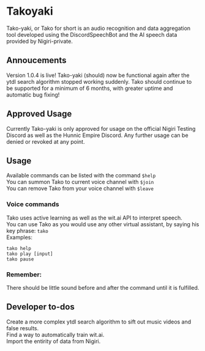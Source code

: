 # Takoyaki
Tako-yaki, or Tako for short is an audio recognition and data aggregation tool developed using the DiscordSpeechBot and the AI speech data provided by Nigiri-private.

## Annoucements
Version 1.0.4 is live! Tako-yaki (should) now be functional again after the ytdl search algorithm stopped working suddenly. Tako should continue to be supported for a minimum of 6 months, with greater uptime and automatic bug fixing!

## Approved Usage
Currently Tako-yaki is only approved for usage on the official Nigiri Testing Discord as well as the Hunnic Empire Discord. Any further usage can be denied or revoked at any point.

## Usage
Available commands can be listed with the command `$help`  
You can summon Tako to current voice channel with `$join`  
You can remove Tako from your voice channel with `$leave`  

### Voice commands
Tako uses active learning as well as the wit.ai API to interpret speech.  
You can use Tako as you would use any other virtual assistant, by saying his key phrase: `tako`  
Examples:  
```
tako help
tako play [input]
tako pause
```
### Remember:
There should be little sound before and after the command until it is fulfilled.
## Developer to-dos
Create a more complex ytdl search algorithm to sift out music videos and false results.  
Find a way to automatically train wit.ai.  
Import the entirity of data from Nigiri.  
